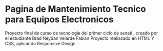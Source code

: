 # Pagina de Mantenimiento Tecnico para Equipos Electronicos
  Proyecto final de curso de tecnologia del primer ciclo de senati , creado por el estudiante Brad Neydan Velarde Fabian
  Proyecto realiazado en HTML Y CSS, aplicando Responsive Design
